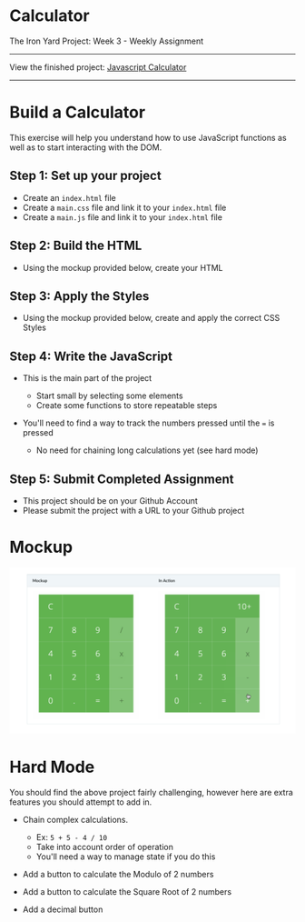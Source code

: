 # Calculator
The Iron Yard Project: Week 3 - Weekly Assignment

---

View the finished project: [Javascript Calculator](http://javascriptcalc.surge.sh/)

---

# Build a Calculator

This exercise will help you understand how to use JavaScript functions as well as to start interacting with the DOM.

## Step 1: Set up your project

- Create an `index.html` file
- Create a `main.css` file and link it to your `index.html` file
- Create a `main.js` file and link it to your `index.html` file

## Step 2: Build the HTML

- Using the mockup provided below, create your HTML

## Step 3: Apply the Styles

- Using the mockup provided below, create and apply the correct CSS Styles

## Step 4: Write the JavaScript

- This is the main part of the project
    * Start small by selecting some elements
    * Create some functions to store repeatable steps

- You'll need to find a way to track the numbers pressed until the `=` is pressed
    * No need for chaining long calculations yet (see hard mode)

## Step 5: Submit Completed Assignment

- This project should be on your Github Account
- Please submit the project with a URL to your Github project

# Mockup

![Calculator mockup](https://github.com/rickmurdock/Calculator/blob/master/calculatorMockup.png)

# Hard Mode

You should find the above project fairly challenging, however here are extra features you should attempt to add in.

- Chain complex calculations.
    * Ex: `5 + 5 - 4 / 10`
    * Take into account order of operation
    * You'll need a way to manage state if you do this

- Add a button to calculate the Modulo of 2 numbers
- Add a button to calculate the Square Root of 2 numbers
- Add a decimal button

